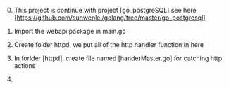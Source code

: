 0. This project is continue with project [go_postgreSQL]
   see here [https://github.com/sunwenlei/golang/tree/master/go_postgresql]

1. Import the webapi package in main.go
2. Create folder httpd, we put all of the http handler function in here
3. In forlder [httpd], create file named [handerMaster.go] for catching http actions
4. 
